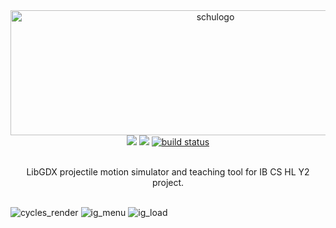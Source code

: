 
<div align="center">
  <a href="https://github.com/pocketrice/Schucannons">
      <img src="https://github.com/PocketRice/Schucannons/assets/79682953/41a43171-36bf-45ae-bd13-5819a573a13d" alt="schulogo" height=200 width=640>
  </a>
</div>
  <div align="center">
<a href="https://github.com/pocketrice/Schucannons/graphs/contributors" alt="Contributors">
        <img src="https://img.shields.io/github/contributors/pocketrice/Schucannons" /></a>
<a href="https://github.com/pocketrice/Schucannons/pulse" alt="Activity">
        <img src="https://img.shields.io/github/commit-activity/m/pocketrice/Schucannons" /></a>
    <a href="https://circleci.com/gh/pocketrice/Schucannons/tree/master">
        <img src="https://img.shields.io/circleci/project/github/pocketrice/Schucannons/master" alt="build status"></a>
</div>

<p align="center">
  <br>
LibGDX projectile motion simulator and teaching tool for IB CS HL Y2 project.
  <br><br>


![cycles_render](https://github.com/PocketRice/Schucannons/assets/79682953/3d182703-4fb2-4330-b22d-5b84f8dfde0c)
![ig_menu](https://github.com/PocketRice/Schucannons/assets/79682953/e3070efd-838f-4280-b7c2-4b3daf5050de)
![ig_load](https://github.com/PocketRice/Schucannons/assets/79682953/d3e56eef-448b-4f73-bc20-6a2fef394993)
